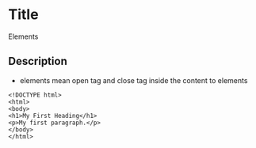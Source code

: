 # Title

Elements

## Description

* elements mean open tag and close tag inside the content to elements

```md040
<!DOCTYPE html>
<html>
<body>
<h1>My First Heading</h1>
<p>My first paragraph.</p>
</body>
</html>
```
